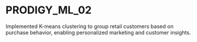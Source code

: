 # PRODIGY_ML_02
Implemented K-means clustering to group retail customers based on purchase behavior, enabling personalized marketing and customer insights.
